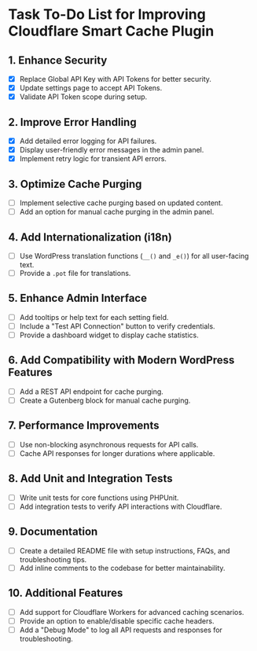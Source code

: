 # Task To-Do List for Improving Cloudflare Smart Cache Plugin

## 1. Enhance Security
- [x] Replace Global API Key with API Tokens for better security.
- [x] Update settings page to accept API Tokens.
- [x] Validate API Token scope during setup.

## 2. Improve Error Handling
- [x] Add detailed error logging for API failures.
- [x] Display user-friendly error messages in the admin panel.
- [x] Implement retry logic for transient API errors.

## 3. Optimize Cache Purging
- [ ] Implement selective cache purging based on updated content.
- [ ] Add an option for manual cache purging in the admin panel.

## 4. Add Internationalization (i18n)
- [ ] Use WordPress translation functions (`__()` and `_e()`) for all user-facing text.
- [ ] Provide a `.pot` file for translations.

## 5. Enhance Admin Interface
- [ ] Add tooltips or help text for each setting field.
- [ ] Include a "Test API Connection" button to verify credentials.
- [ ] Provide a dashboard widget to display cache statistics.

## 6. Add Compatibility with Modern WordPress Features
- [ ] Add a REST API endpoint for cache purging.
- [ ] Create a Gutenberg block for manual cache purging.

## 7. Performance Improvements
- [ ] Use non-blocking asynchronous requests for API calls.
- [ ] Cache API responses for longer durations where applicable.

## 8. Add Unit and Integration Tests
- [ ] Write unit tests for core functions using PHPUnit.
- [ ] Add integration tests to verify API interactions with Cloudflare.

## 9. Documentation
- [ ] Create a detailed README file with setup instructions, FAQs, and troubleshooting tips.
- [ ] Add inline comments to the codebase for better maintainability.

## 10. Additional Features
- [ ] Add support for Cloudflare Workers for advanced caching scenarios.
- [ ] Provide an option to enable/disable specific cache headers.
- [ ] Add a "Debug Mode" to log all API requests and responses for troubleshooting.
